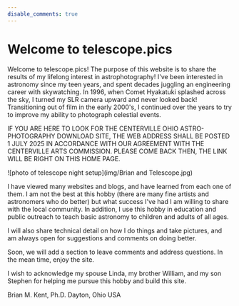 ```yaml
---
disable_comments: true
---
```


# Welcome to telescope.pics

Welcome to telescope.pics!  The purpose of this website is to share the results of my lifelong interest in astrophotography! I've been interested in astronomy since my teen years, and spent decades juggling an engineering career with skywatching. In 1996, when Comet Hyakatuki splashed across the sky, I turned my SLR camera upward and never looked back! Transitioning out of film in the early 2000's, I continued over the years to try to improve my ability to photograph celestial events.

IF YOU ARE HERE TO LOOK FOR THE CENTERVILLE OHIO ASTRO-PHOTOGRAPHY DOWNLOAD SITE, THE WEB ADDRESS SHALL BE POSTED 1 JULY 2025 IN ACCORDANCE WITH OUR AGREEMENT WITH THE CENTERVILLE ARTS COMMISSION. PLEASE COME BACK THEN, THE LINK WILL BE RIGHT ON THIS HOME PAGE. 



![photo of telescope night setup](img/Brian and Telescope.jpg)


I have viewed many websites and blogs, and have learned from each one of them. I am not the best at this hobby (there are many fine artists and astronomers who do better) but what success I've had I am willing to share with the local community. In addition, I use this hobby in education and public outreach to teach basic astronomy to children and adults of all ages.

I will also share technical detail on how I do things and take pictures, and am always open for suggestions and comments on doing better.

Soon, we will add a section to leave comments and address questions. In the mean time, enjoy the site.

I wish to acknowledge my spouse Linda, my brother William, and my son Stephen for helping me pursue this hobby and build this site.

Brian M. Kent, Ph.D.
Dayton, Ohio USA
